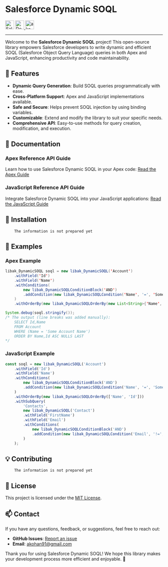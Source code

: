 # Salesforce Dynamic SOQL

<span>
  <img
    alt="Salesforce Dynamic SOQL"
    src="assets/small_logo.png"
    height="28px"
  >
</span>
<a href="https://githubsfdeploy.herokuapp.com?owner=akohan91&repo=libak-salesforce-dynamic-soql&ref=main">
  <img
    alt="Deploy to Salesforce"
    src="https://raw.githubusercontent.com/afawcett/githubsfdeploy/master/deploy.png"
    height="28px"
  >
</a>
<a href="https://www.linkedin.com/pulse/dynamicsoql-flexible-object-oriented-solution-andrew-kohanovskij">
  <img
    alt="akohan91 | LinkedIn"
    src="https://cdn.simpleicons.org/linkedin"
    height="28px"
  >
</a>

---

Welcome to the **Salesforce Dynamic SOQL** project! This open-source library empowers Salesforce developers to write dynamic and efficient SOQL (Salesforce Object Query Language) queries in both Apex and JavaScript, enhancing productivity and code maintainability.


## 🚀 Features

- **Dynamic Query Generation**: Build SOQL queries programmatically with ease.
- **Cross-Platform Support**: Apex and JavaScript implementations available.
- **Safe and Secure**: Helps prevent SOQL injection by using binding variables.
- **Customizable**: Extend and modify the library to suit your specific needs.
- **Comprehensive API**: Easy-to-use methods for query creation, modification, and execution.


## 📖 Documentation

### Apex Reference API Guide
Learn how to use Salesforce Dynamic SOQL in your Apex code:
[Read the Apex Guide](libak_DynamicSOQL.md)

### JavaScript Reference API Guide
Integrate Salesforce Dynamic SOQL into your JavaScript applications:
[Read the JavaScript Guide](libak_DynamicSOQL_JS_API.md)


## 🔧 Installation

        The information is not prepared yet

## 📜 Examples

### Apex Example
```java
libak_DynamicSOQL soql = new libak_DynamicSOQL('Account')
    .withField('Id')
    .withField('Name')
    .withConditions(
        new libak_DynamicSOQLConditionBlock('AND')
        .addCondition(new libak_DynamicSOQLCondition('Name', '=', 'Some Account Name'))
    )
    .withOrderBy(new libak_DynamicSOQLOrderBy(new List<String>{'Name', 'Id'}));

System.debug(soql.stringify());
/* The output (line breaks was added manually):
    SELECT Id,Name
    FROM Account
    WHERE (Name = 'Some Account Name')
    ORDER BY Name,Id ASC NULLS LAST
*/
```

### JavaScript Example
```javascript
const soql = new libak_DynamicSOQL('Account')
    .withField('Id')
    .withField('Name')
    .withConditions(
        new libak_DynamicSOQLConditionBlock('AND')
        .addCondition(new libak_DynamicSOQLCondition('Name', '=', 'Some Account Name'))
    )
    .withOrderBy(new libak_DynamicSOQLOrderBy(['Name', 'Id']))
    .withSubQuery(
        'Contacts',
        new libak_DynamicSOQL('Contact')
        .withField('FirstName')
        .withField('Email')
        .withConditions(
            new libak_DynamicSOQLConditionBlock('AND')
            .addCondition(new libak_DynamicSOQLCondition('Email', '!=', null))
        )
    );
```


## 💡 Contributing

        The information is not prepared yet

## 📜 License
This project is licensed under the [MIT License](LICENSE).


## 📫 Contact
If you have any questions, feedback, or suggestions, feel free to reach out:
- **GitHub Issues**: [Report an issue](https://github.com/akohan91/libak-salesforce-dynamic-soql/issues)
- **Email**: akohan91@gmail.com


Thank you for using Salesforce Dynamic SOQL! We hope this library makes your development process more efficient and enjoyable. 🚀
